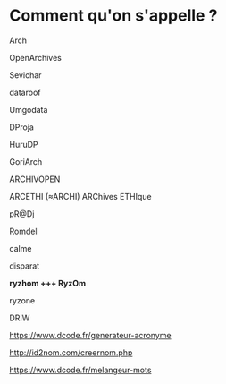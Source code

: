 # Comment qu'on s'appelle ?

Arch

OpenArchives

Sevichar

dataroof

Umgodata

DProja

HuruDP

GoriArch

ARCHIVOPEN

ARCETHI (≈ARCHI) ARChives ETHIque

pR@Dj

Romdel

calme

disparat

**ryzhom +++ RyzOm**

ryzone

DRIW

https://www.dcode.fr/generateur-acronyme

http://id2nom.com/creernom.php

https://www.dcode.fr/melangeur-mots
